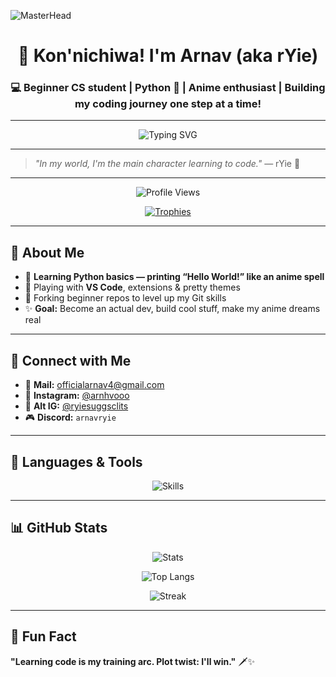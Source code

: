 ![MasterHead](https://user-images.githubusercontent.com/74038190/225813708-98b745f2-7d22-48cf-9150-083f1b00d6c9.gif)

<h1 align="center">🌸 Kon'nichiwa! I'm Arnav (aka rYie)</h1>
<h3 align="center">💻 Beginner CS student | Python 🐍 | Anime enthusiast | Building my coding journey one step at a time!</h3>

---

<p align="center">
  <img src="https://readme-typing-svg.herokuapp.com?font=Fira+Code&size=25&pause=1000&color=FF6EC7&center=true&vCenter=true&width=450&lines=Learning+Python+%F0%9F%90%8D;VS+Code+Fan+%F0%9F%92%BB;Anime+Vibes+%F0%9F%8C%9F;Slowly+Becoming+a+Coder+%F0%9F%91%BB" alt="Typing SVG" />
</p>

---

> *"In my world, I'm the main character learning to code."* — rYie 🌙

---

<p align="center">
  <img src="https://komarev.com/ghpvc/?username=arnavryie&label=Profile%20Views&color=FF6EC7&style=flat" alt="Profile Views" />
</p>

<p align="center">
  <a href="https://github.com/ryo-ma/github-profile-trophy">
    <img src="https://github-profile-trophy.vercel.app/?username=arnavryie&theme=tokyonight&no-frame=true&margin-w=4" alt="Trophies" />
  </a>
</p>

---

## 💫 About Me

- 🐍 **Learning Python basics — printing “Hello World!” like an anime spell**  
- 🧩 Playing with **VS Code**, extensions & pretty themes  
- 🌱 Forking beginner repos to level up my Git skills  
- ✨ **Goal:** Become an actual dev, build cool stuff, make my anime dreams real

---

## 📮 Connect with Me

- 📧 **Mail:** [officialarnav4@gmail.com](mailto:officialarnav4@gmail.com)  
- 📸 **Instagram:** [@arnhvooo](https://instagram.com/arnhvooo)  
- 📸 **Alt IG:** [@ryiesuggsclits](https://instagram.com/ryiesuggsclits)  
- 🎮 **Discord:** `arnavryie`

---

## 🔰 Languages & Tools

<p align="center">
  <img src="https://skillicons.dev/icons?i=python,vscode,github" alt="Skills" />
</p>

---

## 📊 GitHub Stats

<p align="center">
  <img src="https://github-readme-stats.vercel.app/api?username=arnavryie&show_icons=true&theme=tokyonight" alt="Stats" />
</p>

<p align="center">
  <img src="https://github-readme-stats.vercel.app/api/top-langs/?username=arnavryie&layout=compact&theme=tokyonight" alt="Top Langs" />
</p>

<p align="center">
  <img src="https://github-readme-streak-stats.herokuapp.com/?user=arnavryie&theme=tokyonight" alt="Streak" />
</p>

---

## 🌸 Fun Fact

**"Learning code is my training arc. Plot twist: I'll win."** 🗡️✨
